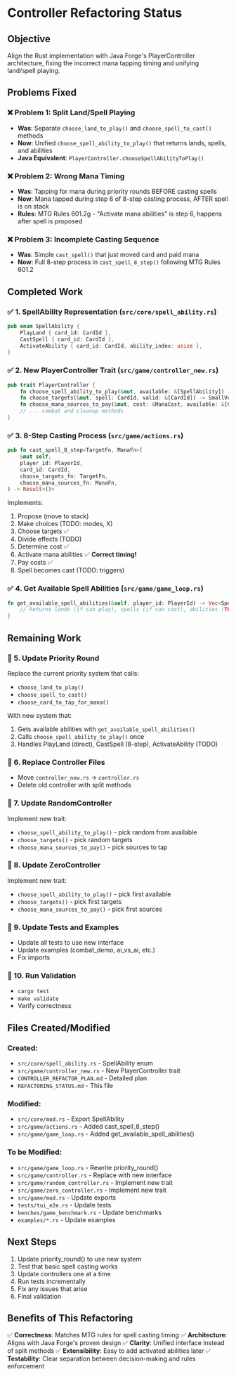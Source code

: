 # Controller Refactoring Status

## Objective

Align the Rust implementation with Java Forge's PlayerController architecture,
fixing the incorrect mana tapping timing and unifying land/spell playing.

## Problems Fixed

### ❌ Problem 1: Split Land/Spell Playing
- **Was**: Separate `choose_land_to_play()` and `choose_spell_to_cast()` methods
- **Now**: Unified `choose_spell_ability_to_play()` that returns lands, spells, and abilities
- **Java Equivalent**: `PlayerController.chooseSpellAbilityToPlay()`

### ❌ Problem 2: Wrong Mana Timing
- **Was**: Tapping for mana during priority rounds BEFORE casting spells
- **Now**: Mana tapped during step 6 of 8-step casting process, AFTER spell is on stack
- **Rules**: MTG Rules 601.2g - "Activate mana abilities" is step 6, happens after spell is proposed

### ❌ Problem 3: Incomplete Casting Sequence
- **Was**: Simple `cast_spell()` that just moved card and paid mana
- **Now**: Full 8-step process in `cast_spell_8_step()` following MTG Rules 601.2

## Completed Work

### ✅ 1. SpellAbility Representation (`src/core/spell_ability.rs`)
```rust
pub enum SpellAbility {
    PlayLand { card_id: CardId },
    CastSpell { card_id: CardId },
    ActivateAbility { card_id: CardId, ability_index: usize },
}
```

### ✅ 2. New PlayerController Trait (`src/game/controller_new.rs`)
```rust
pub trait PlayerController {
    fn choose_spell_ability_to_play(&mut, available: &[SpellAbility]) -> Option<SpellAbility>;
    fn choose_targets(&mut, spell: CardId, valid: &[CardId]) -> SmallVec<[CardId; 4]>;
    fn choose_mana_sources_to_pay(&mut, cost: &ManaCost, available: &[CardId]) -> SmallVec<[CardId; 8]>;
    // ... combat and cleanup methods
}
```

### ✅ 3. 8-Step Casting Process (`src/game/actions.rs`)
```rust
pub fn cast_spell_8_step<TargetFn, ManaFn>(
    &mut self,
    player_id: PlayerId,
    card_id: CardId,
    choose_targets_fn: TargetFn,
    choose_mana_sources_fn: ManaFn,
) -> Result<()>
```

Implements:
1. Propose (move to stack)
2. Make choices (TODO: modes, X)
3. Choose targets ✅
4. Divide effects (TODO)
5. Determine cost ✅
6. Activate mana abilities ✅ **Correct timing!**
7. Pay costs ✅
8. Spell becomes cast (TODO: triggers)

### ✅ 4. Get Available Spell Abilities (`src/game/game_loop.rs`)
```rust
fn get_available_spell_abilities(&self, player_id: PlayerId) -> Vec<SpellAbility> {
    // Returns lands (if can play), spells (if can cast), abilities (TODO)
}
```

## Remaining Work

### 🔲 5. Update Priority Round
Replace the current priority system that calls:
- `choose_land_to_play()`
- `choose_spell_to_cast()`
- `choose_card_to_tap_for_mana()`

With new system that:
1. Gets available abilities with `get_available_spell_abilities()`
2. Calls `choose_spell_ability_to_play()` once
3. Handles PlayLand (direct), CastSpell (8-step), ActivateAbility (TODO)

### 🔲 6. Replace Controller Files
- Move `controller_new.rs` → `controller.rs`
- Delete old controller with split methods

### 🔲 7. Update RandomController
Implement new trait:
- `choose_spell_ability_to_play()` - pick random from available
- `choose_targets()` - pick random targets
- `choose_mana_sources_to_pay()` - pick sources to tap

### 🔲 8. Update ZeroController
Implement new trait:
- `choose_spell_ability_to_play()` - pick first available
- `choose_targets()` - pick first targets  
- `choose_mana_sources_to_pay()` - pick first sources

### 🔲 9. Update Tests and Examples
- Update all tests to use new interface
- Update examples (combat_demo, ai_vs_ai, etc.)
- Fix imports

### 🔲 10. Run Validation
- `cargo test`
- `make validate`
- Verify correctness

## Files Created/Modified

### Created:
- `src/core/spell_ability.rs` - SpellAbility enum
- `src/game/controller_new.rs` - New PlayerController trait
- `CONTROLLER_REFACTOR_PLAN.md` - Detailed plan
- `REFACTORING_STATUS.md` - This file

### Modified:
- `src/core/mod.rs` - Export SpellAbility
- `src/game/actions.rs` - Added cast_spell_8_step()
- `src/game/game_loop.rs` - Added get_available_spell_abilities()

### To be Modified:
- `src/game/game_loop.rs` - Rewrite priority_round()
- `src/game/controller.rs` - Replace with new interface
- `src/game/random_controller.rs` - Implement new trait
- `src/game/zero_controller.rs` - Implement new trait
- `src/game/mod.rs` - Update exports
- `tests/tui_e2e.rs` - Update tests
- `benches/game_benchmark.rs` - Update benchmarks
- `examples/*.rs` - Update examples

## Next Steps

1. Update priority_round() to use new system
2. Test that basic spell casting works
3. Update controllers one at a time
4. Run tests incrementally
5. Fix any issues that arise
6. Final validation

## Benefits of This Refactoring

✅ **Correctness**: Matches MTG rules for spell casting timing
✅ **Architecture**: Aligns with Java Forge's proven design
✅ **Clarity**: Unified interface instead of split methods
✅ **Extensibility**: Easy to add activated abilities later
✅ **Testability**: Clear separation between decision-making and rules enforcement
